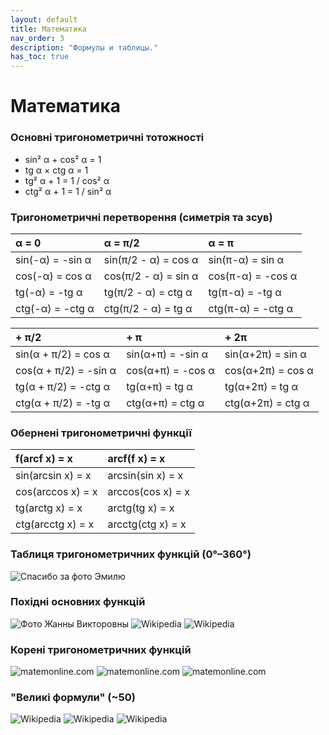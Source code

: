 ```yaml
---
layout: default
title: Математика
nav_order: 3
description: "Формулы и таблицы."
has_toc: true
---
```


# Математика

### Основні тригонометричні тотожності

- sin² α + cos² α = 1
- tg α × ctg α = 1
- tg² α + 1 = 1 / cos² α
- ctg² α + 1 = 1 / sin² α

### Тригонометричні перетворення (симетрія та зсув)

| α = 0            | α = π/2              | α = π             |
|:-----------------|:---------------------|:------------------|
| sin(-α) = -sin α | sin(π/2 - α) = cos α | sin(π-α) = sin α  |
| cos(-α) = cos α  | cos(π/2 - α) = sin α | cos(π-α) = -cos α |
| tg(-α) = -tg α   | tg(π/2 - α) = ctg α  | tg(π-α) = -tg α   |
| ctg(-α) = -ctg α | ctg(π/2 - α) = tg α  | ctg(π-α) = -ctg α |

| + π/2            | + π              | + 2π             |
|:-----------------|:---------------------|:------------------|
| sin(α + π/2) = cos α | sin(α+π) = -sin α | sin(α+2π) = sin α  |
| cos(α + π/2) = -sin α  | cos(α+π) = -cos α | cos(α+2π) = cos α |
| tg(α + π/2) = -ctg α   | tg(α+π) = tg α  | tg(α+2π) = tg α   |
| ctg(α + π/2) = -tg α | ctg(α+π) = ctg α  | ctg(α+2π) = ctg α |

### Обернені тригонометричні функції

| f(arcf x) = x     | arcf(f x) = x     |
|:------------------|:------------------|
| sin(arcsin x) = x | arcsin(sin x) = x |
| cos(arccos x) = x | arccos(cos x) = x |
| tg(arctg x) = x   | arctg(tg x) = x   |
| ctg(arcctg x) = x | arcctg(ctg x) = x |

### Таблиця тригонометричних функцій (0°–360°)

![Спасибо за фото Эмилю](img/mathTrigTable.png)

### Похідні основних функцій

![Фото Жанны Викторовны](img/mathDx1.png)
![Wikipedia](img/mathDx1_2.png)
![Wikipedia](img/mathDx1_3.png)

### Корені тригонометричних функцій

![matemonline.com](img/mathRoot1.png)
![matemonline.com](img/mathRoot2.png)
![matemonline.com](img/mathRoot3.png)

### "Великі формули" (~50)

![Wikipedia](img/mathGreat1.png)
![Wikipedia](img/mathGreat2.png)
![Wikipedia](img/mathGreat3.png)

